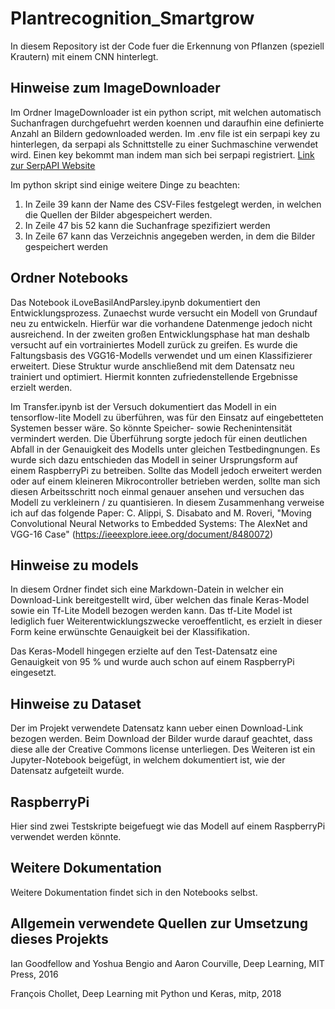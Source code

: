 # Plantrecognition_Smartgrow
In diesem Repository ist der Code fuer die Erkennung von Pflanzen (speziell Krautern) mit einem CNN hinterlegt. 

## Hinweise zum ImageDownloader
Im Ordner ImageDownloader ist ein python script, mit welchen automatisch Suchanfragen durchgefuehrt werden koennen und daraufhin eine definierte Anzahl an Bildern gedownloaded werden.
Im .env file ist ein serpapi key zu hinterlegen, da serpapi als Schnittstelle zu einer Suchmaschine verwendet wird. 
Einen key bekommt man indem man sich bei serpapi registriert. [Link zur SerpAPI Website](https://serpapi.com/)

Im python skript sind einige weitere Dinge zu beachten:
  1. In Zeile 39 kann der Name des CSV-Files festgelegt werden, in welchen die Quellen der Bilder abgespeichert werden.
  2. In Zeile 47 bis 52 kann die Suchanfrage spezifiziert werden
  3. In Zeile 67 kann das Verzeichnis angegeben werden, in dem die Bilder gespeichert werden

## Ordner Notebooks
Das Notebook iLoveBasilAndParsley.ipynb dokumentiert den Entwicklungsprozess.
Zunaechst wurde versucht ein Modell von Grundauf neu zu entwickeln. Hierfür war die vorhandene Datenmenge jedoch nicht ausreichend.
In der zweiten großen Entwicklungsphase hat man deshalb versucht auf ein vortrainiertes Modell zurück zu greifen.
Es wurde die Faltungsbasis des VGG16-Modells verwendet und um einen Klassifizierer erweitert. Diese Struktur wurde anschließend mit dem Datensatz neu trainiert und optimiert.
Hiermit konnten zufriedenstellende Ergebnisse erzielt werden.

Im Transfer.ipynb ist der Versuch dokumentiert das Modell in ein tensorflow-lite Modell zu überführen, was für den Einsatz auf eingebetteten Systemen besser wäre. So könnte Speicher- sowie Rechenintensität vermindert werden. Die Überführung sorgte jedoch für einen deutlichen Abfall in der Genauigkeit des Modells unter gleichen Testbedingnungen.
Es wurde sich dazu entschieden das Modell in seiner Ursprungsform auf einem RaspberryPi zu betreiben. Sollte das Modell jedoch erweitert werden oder auf einem kleineren Mikrocontroller betrieben werden, sollte man sich diesen Arbeitsschritt noch einmal genauer ansehen und versuchen das Modell zu verkleinern / zu quantisieren.
In diesem Zusammenhang verweise ich auf das folgende Paper: C. Alippi, S. Disabato and M. Roveri, "Moving Convolutional Neural Networks to Embedded Systems: The AlexNet and VGG-16 Case" (https://ieeexplore.ieee.org/document/8480072)

## Hinweise zu models
In diesem Ordner findet sich eine Markdown-Datein in welcher ein Download-Link bereitgestellt wird, über welchen das finale Keras-Model sowie ein Tf-Lite Modell bezogen werden kann.
Das tf-Lite Model ist lediglich fuer Weiterentwicklungszwecke veroeffentlicht, es erzielt in dieser Form keine erwünschte Genauigkeit bei der Klassifikation.

Das Keras-Modell hingegen erzielte auf den Test-Datensatz eine  Genauigkeit von 95 % und wurde auch schon auf einem RaspberryPi eingesetzt.

## Hinweise zu Dataset
Der im Projekt verwendete Datensatz kann ueber einen Download-Link bezogen werden. Beim Download der Bilder wurde darauf geachtet, dass diese alle der Creative Commons license unterliegen.
Des Weiteren ist ein Jupyter-Notebook beigefügt, in welchem dokumentiert ist, wie der Datensatz aufgeteilt wurde.

## RaspberryPi
Hier sind zwei Testskripte beigefuegt wie das Modell auf einem RaspberryPi verwendet werden könnte.

## Weitere Dokumentation
Weitere Dokumentation findet sich in den Notebooks selbst.

## Allgemein verwendete Quellen zur Umsetzung dieses Projekts
Ian Goodfellow and Yoshua Bengio and Aaron Courville, Deep Learning, MIT Press, 2016

François Chollet, Deep Learning mit Python und Keras, mitp, 2018
